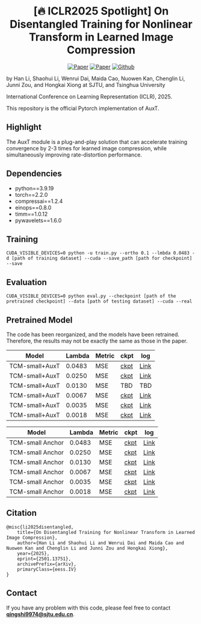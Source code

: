 <h1 align="center"> [🔥 ICLR2025 Spotlight] On Disentangled Training for Nonlinear Transform in Learned Image Compression </h1>

<p align="center">
    <a href="https://arxiv.org/abs/2501.13751"><img src="https://img.shields.io/badge/arXiv-2501.13751-b31b1b.svg" alt="Paper"></a>
    <a href="https://openreview.net/forum?id=U67J0QNtzo"><img src="https://img.shields.io/badge/OpenReview-ICLR'25-blue" alt="Paper"></a>
    <!-- <a href="https://proceedings.mlr.press/v235/hong24c.html"><img src="https://img.shields.io/badge/PRML-ICML'24-122267" alt="Paper"></a> -->
    <a href="https://github.com/qingshi9974/AuxT"><img src="https://img.shields.io/badge/Github-AuxT-brightgreen?logo=github" alt="Github"></a>
    <!-- <a href="https://iclr.cc/media/iclr-2023/Slides/11305.pdf"> <img src="https://img.shields.io/badge/Slides (5 min)-grey?&logo=MicrosoftPowerPoint&logoColor=white" alt="Slides"></a> -->
    <!-- <a href="https://icml.cc/media/PosterPDFs/ICML%202024/34979.png?t=1721291866.935779"> <img src="https://img.shields.io/badge/Poster-grey?logo=airplayvideo&logoColor=white" alt="Poster"></a> -->
</p>

by Han Li, Shaohui Li, Wenrui Dai, Maida Cao, Nuowen Kan, Chenglin Li, Junni Zou, and Hongkai Xiong at SJTU, and Tsinghua University

International Conference on Learning Representation (ICLR), 2025.

This repository is the official Pytorch implementation of AuxT. 

## Highlight
The AuxT module is a plug-and-play solution that can accelerate training convergence by 2-3 times for learned image compression, while simultaneously improving rate-distortion performance.

## Dependencies
- python==3.9.19
- torch==2.2.0
- compressai==1.2.4
- einops==0.8.0
- timm==1.0.12
- pywavelets==1.6.0
## Training

``` 
CUDA_VISIBLE_DEVICES=0 python -u train.py --ortho 0.1 --lmbda 0.0483 -d [path of training dataset] --cuda --save_path [path for checkpoint] --save
```

## Evaluation
``` 
CUDA_VISIBLE_DEVICES=0 python eval.py --checkpoint [path of the pretrained checkpoint] --data [path of testing dataset] --cuda --real
```

## Pretrained Model
The code has been reorganized, and the models have been retrained. Therefore, the results may not be exactly the same as those in the paper.

| Model |Lambda | Metric | ckpt | log | 
|-------|--------|--------|------|----|
|TCM-small+AuxT|0.0483   | MSE   | [ckpt](https://drive.google.com/file/d/1zMK4edRlQ4MsgVGxkfOoIzWRoivi0Qyg/view?usp=sharing)   |[Link](https://drive.google.com/file/d/1NOlxyb_xs6b_rKVDAAiDH2CfJmLBySVS/view?usp=sharing) |
|TCM-small+AuxT |0.0250   | MSE   | [ckpt]([https://drive.google.com/file/d/1ioc3Q3HKgzMSa-Q_EAsSRjLat9iw1V83/view?usp=sharing](https://drive.google.com/file/d/1yTYIwUhgoYIywv1gnbuqQj5Oi0XZP61Y/view?usp=sharing))  |[Link](https://drive.google.com/file/d/1IQtTwTqRJu8gSkCe77gOMOQXhs_OTkbv/view?usp=sharing) |
|TCM-small+AuxT|0.0130   | MSE   | TBD  |TBD |
|TCM-small+AuxT|0.0067   | MSE   | [ckpt](https://drive.google.com/file/d/1eVI4nSr1zxStYVfZudJmW8IRIUS--Yfg/view?usp=sharing)   |[Link](https://drive.google.com/file/d/1Xca6OFjfvdZgh2rLMneAbF8T8cZMZ-JA/view?usp=sharing) |
|TCM-small+AuxT|0.0035   | MSE   | [ckpt](https://drive.google.com/file/d/1xGKdLylhvVilFGvMe7vMdIZFpBCt7Cnu/view?usp=sharing)  | [Link](https://drive.google.com/file/d/1Oli33T365SLBlmI5TpM7EftgZXNf3X1y/view?usp=sharing)|
|TCM-small+AuxT|0.0018   | MSE   | [ckpt](https://drive.google.com/file/d/1no_pFVxlMgeR_tD9y75Bqrj5aU4xofGt/view?usp=sharing)  | [Link](https://drive.google.com/file/d/1DAwg_RKpztwqKqN2CQo_wqZy_lzw-ssv/view?usp=sharing)|

| Model |Lambda | Metric | ckpt | log | 
|-------|--------|--------|------|----|
|TCM-small Anchor|0.0483   | MSE   | [ckpt](https://drive.google.com/file/d/1rXSQr-C3hO-7GsU_Ax6xtxrE-DT6jrNb/view?usp=sharing)   |[Link](https://drive.google.com/file/d/1rLHyiT1F_u2UA0aIwP9SpvjKfHnM0Oyn/view?usp=sharing) |
|TCM-small Anchor |0.0250   | MSE   | [ckpt](https://drive.google.com/file/d/10D0Gv1n1BvvEweAQYIJ2Y6aEfgmODCpw/view?usp=sharing)  |[Link](https://drive.google.com/file/d/1czUxhWN1k25JtdNGspmSOE9bKodkkS4a/view?usp=sharing) |
|TCM-small Anchor|0.0130   | MSE   | [ckpt](https://drive.google.com/file/d/1dxSAeiCHuyIo2H3VmLZSL51b7ZlGGw6N/view?usp=sharing)   |[Link](https://drive.google.com/file/d/1RBlNxhW9OIPceW2rtTtTG41COwSrNGlS/view?usp=sharing) |
|TCM-small Anchor|0.0067   | MSE   | [ckpt](https://drive.google.com/file/d/1QScAdXDf7jcpqB2n1WI-pIqru4YbR9U7/view?usp=sharing)   |[Link](https://drive.google.com/file/d/1k7HuiXe7_ZMOAY-n6Q6yR2MLsW2YFmIT/view?usp=sharing) |
|TCM-small Anchor|0.0035   | MSE   | [ckpt](https://drive.google.com/file/d/1ooO4d_nFU4mujaQ17K3ezxfYXLfPhpV0/view?usp=sharing)  | [Link](https://drive.google.com/file/d/1YBbzyPV4qaoX9EDtglBmKjDucGHPXH2T/view?usp=sharing)|
|TCM-small Anchor|0.0018   | MSE   |  [ckpt](https://drive.google.com/file/d/1ycX0O4M3eGKyIWdb9b2UU8MPvpY5kGK_/view?usp=sharing) | [Link](https://drive.google.com/file/d/1mbi1pm54KILy_GiBZGaqi8CJwrZikJng/view?usp=sharing)|


## Citation
```
@misc{li2025disentangled,
    title={On Disentangled Training for Nonlinear Transform in Learned Image Compression},
    author={Han Li and Shaohui Li and Wenrui Dai and Maida Cao and Nuowen Kan and Chenglin Li and Junni Zou and Hongkai Xiong},
    year={2025},
    eprint={2501.13751},
    archivePrefix={arXiv},
    primaryClass={eess.IV}
}
```

## Contact
If you have any problem with this code, please feel free to contact **qingshi9974@sjtu.edu.cn**.
